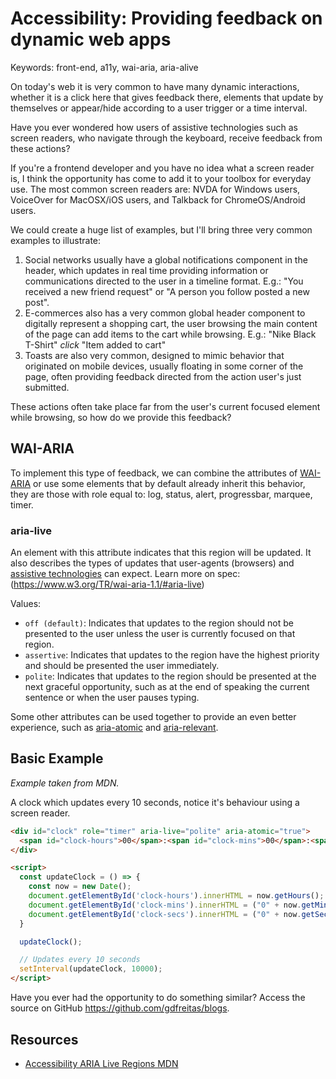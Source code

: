 # Accessibility: Providing feedback on dynamic web apps

Keywords: front-end, a11y, wai-aria, aria-alive

On today's web it is very common to have many dynamic interactions, whether it is a click here that gives feedback there, elements that update by themselves or appear/hide according to a user trigger or a time interval.

Have you ever wondered how users of assistive technologies such as screen readers, who navigate through the keyboard, receive feedback from these actions?

  If you're a frontend developer and you have no idea what a screen reader is, I think the opportunity has come to add it to your toolbox for everyday use. The most common screen readers are: NVDA for Windows users, VoiceOver for MacOSX/iOS users, and Talkback for ChromeOS/Android users.

We could create a huge list of examples, but I'll bring three very common examples to illustrate:

1. Social networks usually have a global notifications component in the header, which updates in real time providing information or communications directed to the user in a timeline format. E.g.: "You received a new friend request" or "A person you follow posted a new post".
2. E-commerces also has a very common global header component to digitally represent a shopping cart, the user browsing the main content of the page can add items to the cart while browsing. E.g.: "Nike Black T-Shirt" *click* "Item added to cart"
5. Toasts are also very common, designed to mimic behavior that originated on mobile devices, usually floating in some corner of the page, often providing feedback directed from the action user's just submitted.

These actions often take place far from the user's current focused element while browsing, so how do we provide this feedback?

## WAI-ARIA

To implement this type of feedback, we can combine the attributes of [WAI-ARIA](http://www.w3.org/TR/wai-aria/) or use some elements that by default already inherit this behavior, they are those with role equal to: log, status, alert, progressbar, marquee, timer.

### aria-live

An element with this attribute indicates that this region will be updated. It also describes the types of updates that user-agents (browsers) and [assistive technologies](https://www.w3.org/TR/wai-aria-1.1/#dfn-assistive-technology) can expect. Learn more on spec: (https://www.w3.org/TR/wai-aria-1.1/#aria-live)

Values:
- `off (default)`: Indicates that updates to the region should not be presented to the user unless the user is currently focused on that region.
- `assertive`: Indicates that updates to the region have the highest priority and should be presented the user immediately.
- `polite`: Indicates that updates to the region should be presented at the next graceful opportunity, such as at the end of speaking the current sentence or when the user pauses typing.

Some other attributes can be used together to provide an even better experience, such as [aria-atomic](https://www.w3.org/TR/wai-aria-1.1/#aria-atomic) and [aria-relevant](https://www.w3.org/TR/wai-aria-1.1/#aria-relevant).

## Basic Example

*Example taken from MDN.*

A clock which updates every 10 seconds, notice it's behaviour using a screen reader.

```html
<div id="clock" role="timer" aria-live="polite" aria-atomic="true">
  <span id="clock-hours">00</span>:<span id="clock-mins">00</span>:<span id="clock-secs">00</span>
</div>

<script>
  const updateClock = () => {
    const now = new Date();
    document.getElementById('clock-hours').innerHTML = now.getHours();
    document.getElementById('clock-mins').innerHTML = ("0" + now.getMinutes()).substr(-2);
    document.getElementById('clock-secs').innerHTML = ("0" + now.getSeconds()).substr(-2);
  }

  updateClock();

  // Updates every 10 seconds
  setInterval(updateClock, 10000);
</script>
```

Have you ever had the opportunity to do something similar? Access the source on GitHub https://github.com/gdfreitas/blogs.

## Resources

- [Accessibility ARIA Live Regions MDN](https://developer.mozilla.org/en-US/docs/Web/Accessibility/ARIA/ARIA_Live_Regions)
